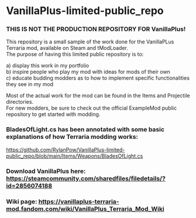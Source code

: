 # VanillaPlus-limited-public_repo

### THIS IS NOT THE PRODUCTION REPOSITORY FOR VanillaPlus!
This repository is a small sample of the work done for the VanillaPLus Terraria mod, available on Steam and tModLoader.  
The purpose of having this limited public repository is to:

a) display this work in my portfolio\
b) inspire people who play my mod with ideas for mods of their own\
c) educate budding modders as to how to implement specific functionalities they see in my mod

Most of the actual work for the mod can be found in the Items and Projectile directories.  
For new modders, be sure to check out the official ExampleMod public repository to get started with modding.

### BladesOfLight.cs has been annotated with some basic explanations of how Terraria modding works:
https://github.com/RylanPow/VanillaPlus-limited-public_repo/blob/main/Items/Weapons/BladesOfLight.cs

### Download VanillaPlus here: https://steamcommunity.com/sharedfiles/filedetails/?id=2856074188

### Wiki page: https://vanillaplus-terraria-mod.fandom.com/wiki/VanillaPlus_Terraria_Mod_Wiki

